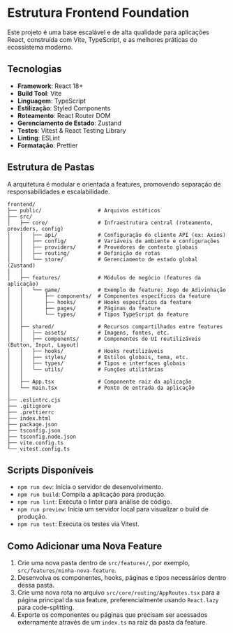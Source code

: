# Estrutura Frontend Foundation

Este projeto é uma base escalável e de alta qualidade para aplicações React, construída com Vite, TypeScript, e as melhores práticas do ecossistema moderno.

## Tecnologias

- **Framework**: React 18+
- **Build Tool**: Vite
- **Linguagem**: TypeScript
- **Estilização**: Styled Components
- **Roteamento**: React Router DOM
- **Gerenciamento de Estado**: Zustand
- **Testes**: Vitest & React Testing Library
- **Linting**: ESLint
- **Formatação**: Prettier

## Estrutura de Pastas

A arquitetura é modular e orientada a features, promovendo separação de responsabilidades e escalabilidade.

```
frontend/
├── public/                  # Arquivos estáticos
├── src/
│   ├── core/                # Infraestrutura central (roteamento, providers, config)
│   │   ├── api/             # Configuração do cliente API (ex: Axios)
│   │   ├── config/          # Variáveis de ambiente e configurações
│   │   ├── providers/       # Provedores de contexto globais
│   │   ├── routing/         # Definição de rotas
│   │   └── store/           # Gerenciamento de estado global (Zustand)
│   │
│   ├── features/            # Módulos de negócio (features da aplicação)
│   │   └── game/            # Exemplo de feature: Jogo de Adivinhação
│   │       ├── components/  # Componentes específicos da feature
│   │       ├── hooks/       # Hooks específicos da feature
│   │       ├── pages/       # Páginas da feature
│   │       └── types/       # Tipos TypeScript da feature
│   │
│   ├── shared/              # Recursos compartilhados entre features
│   │   ├── assets/          # Imagens, fontes, etc.
│   │   ├── components/      # Componentes de UI reutilizáveis (Button, Input, Layout)
│   │   ├── hooks/           # Hooks reutilizáveis
│   │   ├── styles/          # Estilos globais, tema, etc.
│   │   ├── types/           # Tipos e interfaces globais
│   │   └── utils/           # Funções utilitárias
│   │
│   ├── App.tsx              # Componente raiz da aplicação
│   └── main.tsx             # Ponto de entrada da aplicação
│
├── .eslintrc.cjs
├── .gitignore
├── .prettierrc
├── index.html
├── package.json
├── tsconfig.json
├── tsconfig.node.json
├── vite.config.ts
└── vitest.config.ts
```

## Scripts Disponíveis

- `npm run dev`: Inicia o servidor de desenvolvimento.
- `npm run build`: Compila a aplicação para produção.
- `npm run lint`: Executa o linter para análise de código.
- `npm run preview`: Inicia um servidor local para visualizar o build de produção.
- `npm run test`: Executa os testes via Vitest.

## Como Adicionar uma Nova Feature

1.  Crie uma nova pasta dentro de `src/features/`, por exemplo, `src/features/minha-nova-feature`.
2.  Desenvolva os componentes, hooks, páginas e tipos necessários dentro dessa pasta.
3.  Crie uma nova rota no arquivo `src/core/routing/AppRoutes.tsx` para a página principal da sua feature, preferencialmente usando `React.lazy` para code-splitting.
4.  Exporte os componentes ou páginas que precisam ser acessados externamente através de um `index.ts` na raiz da pasta da feature.
